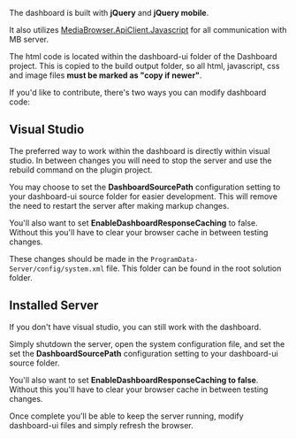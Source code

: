 The dashboard is built with **jQuery** and **jQuery mobile**.

It also utilizes [MediaBrowser.ApiClient.Javascript](https://github.com/MediaBrowser/MediaBrowser.ApiClient.Javascript) for all communication with MB server.

The html code is located within the dashboard-ui folder of the Dashboard project. This is copied to the build output folder, so all html, javascript, css and image files **must be marked as "copy if newer"**.

If you'd like to contribute, there's two ways you can modify dashboard code:

## Visual Studio
The preferred way to work within the dashboard is directly within visual studio. In between changes you will need to stop the server and use the rebuild command on the plugin project.

You may choose to set the **DashboardSourcePath** configuration setting to your dashboard-ui source folder for easier development. This will remove the need to restart the server after making markup changes.

You'll also want to set **EnableDashboardResponseCaching** to false. Without this you'll have to clear your browser cache in between testing changes.

These changes should be made in the `ProgramData-Server/config/system.xml` file. This folder can be found in the root solution folder.

## Installed Server
If you don't have visual studio, you can still work with the dashboard.

Simply shutdown the server, open the system configuration file, and set the set the **DashboardSourcePath** configuration setting to your dashboard-ui source folder.

You'll also want to set **EnableDashboardResponseCaching to false**. Without this you'll have to clear your browser cache in between testing changes.

Once complete you'll be able to keep the server running, modify dashboard-ui files and simply refresh the browser.